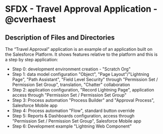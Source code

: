 # SFDX  - Travel Approval Application - @cverhaest

## Description of Files and Directories
The “Travel Approval” application is an example of an application built on the Salesforce Platform.
It shows features relative to the platform and this is a step by step application:
- Step 0: development environment creation - "Scratch Org"
- Step 1: data model configuration "Object", "Page Layout"/"Lightning Page", "Path Assistant", "Field Level Security" through "Permission Set / Permission Set Group", translation, "Chatter" collaboration
- Step 2: application configuration, "Record Lightning Page", application access through "Permission Set / Permission Set Group"
- Step 3: Process automation "Process Builder" and "Approval Process", Salesforce Mobile app
- Step 4: Process automation "Flow", standard button override
- Step 5: Reports & Dashboards configuration, access through "Permission Set / Permission Set Group", Salesforce Mobile app
- Step 6: Development example "Lightning Web Component"
